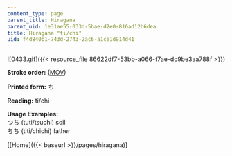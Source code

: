 ```yaml
---
content_type: page
parent_title: Hiragana
parent_uid: 1e31ae55-033d-5bae-d2e0-816ad12b6dea
title: Hiragana "ti/chi"
uid: f4d840b1-743d-2743-2ac6-a1ce1d914d41
---
```


![0433.gif]({{< resource_file 86622df7-53bb-a066-f7ae-dc9be3aa788f >}})

**Stroke order:** ([MOV](http://www.archive.org/download/MITRES21F.01S10_HIRAGANA_CHARACTERS/0433.mov))

**Printed form:** ち

**Reading:** ti/chi

**Usage Examples:**  
つち (tuti/tsuchi) soil  
ちち (titi/chichi) father

  
\[[Home]({{< baseurl >}}/pages/hiragana)\]